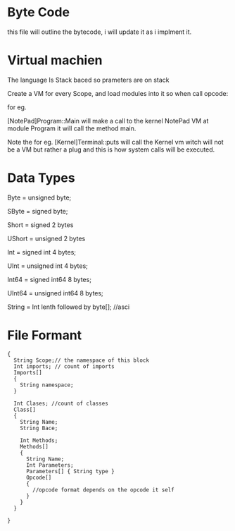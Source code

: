 # Byte Code
this file will outline the bytecode, i will update it as i implment it.

# Virtual machien
The language Is Stack baced so prameters are on stack

Create a VM for every Scope, and load modules into it so when call opcode:

for eg.

[NotePad]Program::Main
will make a call to the kernel NotePad VM at module Program it will call the method main.

Note the for eg. [Kernel]Terminal::puts
will call the Kernel vm witch will not be a VM but rather a plug and this is how system calls will be executed.

# Data Types

Byte = unsigned byte;

SByte = signed byte;

Short = signed 2 bytes

UShort = unsigned 2 bytes

Int = signed int 4 bytes;

UInt = unsigned int 4 bytes;

Int64 = signed int64 8 bytes;

UInt64 = unsigned int64 8 bytes;

String = Int lenth followed by byte[]; //asci


# File Formant
```
{
  String Scope;// the namespace of this block
  Int imports; // count of imports
  Imports[]
  {
    String namespace;
  }
  
  Int Clases; //count of classes
  Class[]
  {
    String Name;
    String Bace;
    
    Int Methods;
    Methods[]
    {    
      String Name;
      Int Parameters;
      Parameters[] { String type }
      Opcode[]
      {
        //opcode format depends on the opcode it self
      }
    }
  }
  
}
```
